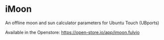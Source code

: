 # iMoon
An offline moon and sun calculator parameters for Ubuntu Touch (UBports)

Available in the Openstore: https://open-store.io/app/imoon.fulvio
